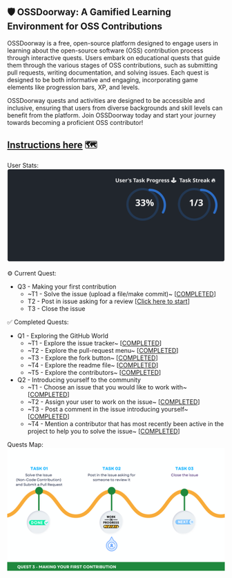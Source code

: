 ## 🛡️ OSSDoorway: A Gamified Learning Environment for OSS Contributions

OSSDoorway is a free, open-source platform designed to engage users in learning about the open-source software (OSS) contribution process through interactive quests. Users embark on educational quests that guide them through the various stages of OSS contributions, such as submitting pull requests, writing documentation, and solving issues. Each quest is designed to be both informative and engaging, incorporating game elements like progression bars, XP, and levels.

OSSDoorway quests and activities are designed to be accessible and inclusive, ensuring that users from diverse backgrounds and skill levels can benefit from the platform. Join OSSDoorway today and start your journey towards becoming a proficient OSS contributor!

**[Instructions here](https://github.com/caiton1/OSS-Doorway/blob/main/instructions.md)** 🗺️
---

User Stats:<br>
  ![User Draft Stats](/userCards/draft-1724798405828.svg?)

⚙️ Current Quest: 
  - Q3 - Making your first contribution
    -  ~T1 - Solve the issue (upload a file/make commit)~ [[COMPLETED](https://github.com/NAU-OSS/italo-07-test/issues/12)]
    - T2 - Post in issue asking for a review [[Click here to start](https://github.com/NAU-OSS/italo-07-test/issues/13)]
    - T3 - Close the issue

✅ Completed Quests: 
  - Q1 - Exploring the GitHub World
    - ~T1 - Explore the issue tracker~ [[COMPLETED](https://github.com/NAU-OSS/italo-07-test/issues/3)]
    - ~T2 - Explore the pull-request menu~ [[COMPLETED](https://github.com/NAU-OSS/italo-07-test/issues/4)]
    - ~T3 - Explore the fork button~ [[COMPLETED](https://github.com/NAU-OSS/italo-07-test/issues/5)]
    - ~T4 - Explore the readme file~ [[COMPLETED](https://github.com/NAU-OSS/italo-07-test/issues/6)]
    - ~T5 - Explore the contributors~ [[COMPLETED](https://github.com/NAU-OSS/italo-07-test/issues/7)]
  - Q2 - Introducing yourself to the community
    - ~T1 - Choose an issue that you would like to work with~ [[COMPLETED](https://github.com/NAU-OSS/italo-07-test/issues/8)]
    - ~T2 - Assign your user to work on the issue~ [[COMPLETED](https://github.com/NAU-OSS/italo-07-test/issues/9)]
    - ~T3 - Post a comment in the issue introducing yourself~ [[COMPLETED](https://github.com/NAU-OSS/italo-07-test/issues/10)]
    - ~T4 - Mention a contributor that has most recently been active in the project to help you to solve the issue~ [[COMPLETED](https://github.com/NAU-OSS/italo-07-test/issues/11)]

Quests Map:
![Quest Map](https://github.com/RESHAPELab/OSS-Doorway/blob/main/map/Q3T2.png)